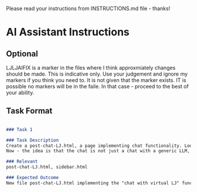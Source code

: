 
Please read your instructions from INSTRUCTIONS.md file - thanks!

# AI Assistant Instructions

## Optional
LJLJAIFIX is a marker in the files where I think approxmiately changes should be made. This is indicative only. Use your judgement and ignore my markers if you think you need to. It is not given that the marker exists. IT is possible no markers will be in the faile. In that case - proceed to the best of your ability.

## Task Format

```markdown

### Task 1

### Task Description
Create a post-chat-LJ.html, a page implementing chat functionality. Look at the other post-*.html pages in the repo (online on github at https://github.com/ljubomirj/ljubomirj.github.io), and keep to the same structure: with the sidebar on the left size implemented by sidebar.html. Add the page at the bottom of the list.
Now - the idea is that the chat is not just a chat with a generic LLM, but chat with LLM that is somehow a "LJ clone". So I want to give to that LLM a context that is all I have in the https://github.com/ljubomirj/ljubomirj.github.io about myself, and the LLM replies to reflect me. Use the open API openrouter models, for example take the model openrouter/deepseek/deepseek-chat:free . But have the model give that model the "LJ context" coming from this very repo.

### Relevant 
post-chat-LJ.html, sidebar.html

### Expected Outcome
New file post-chat-LJ.html implementing the "chat with virtual LJ" functionality.

```


